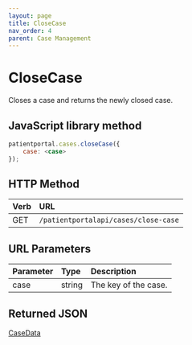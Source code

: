 ```yaml
---
layout: page
title: CloseCase
nav_order: 4
parent: Case Management
---
```


# CloseCase

Closes a case and returns the newly closed case.

## JavaScript library method

```javascript
patientportal.cases.closeCase({
    case: <case>
});
```

## HTTP Method

| Verb | URL                                               |
|:-----|:--------------------------------------------------|
| GET | `/patientportalapi/cases/close-case` |

## URL Parameters

| Parameter | Type   | Description                                                 |
|:----------|:-------|:------------------------------------------------------------|
| case | string | The key of the case. |

## Returned JSON

[CaseData](../objects-and-data-types/casedata)
